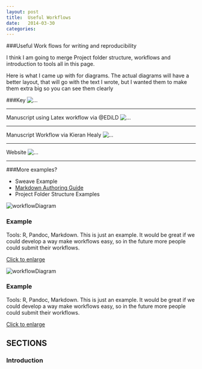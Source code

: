 ```yaml
---
layout: post
title:  Useful Workflows
date:   2014-03-30 
categories: 
---
```


###Useful Work flows for writing and reproducibility 

I think I am going to merge Project folder structure, workflows and introduction to tools all in this page.

Here is what I came up with for diagrams.  The actual diagrams will have a better layout, that will go with the text I wrote, but I wanted them to make them extra big so you can see them clearly

###Key
<img src="{{ site.baseurl }}/assets/img/key.png" class="img-responsive" alt="...">
<hr>
Manuscript using Latex workflow via @EDiLD 
<img src="{{ site.baseurl }}/assets/img/workflow1b.png" class="img-responsive" alt="...">
<hr>
Manuscript Workflow via Kieran Healy 
<img src="{{ site.baseurl }}/assets/img/workflow2.png" class="img-responsive" alt="...">
<hr>
Website
<img src="{{ site.baseurl }}/assets/img/workflow3.png" class="img-responsive" alt="...">
<hr>


###More examples?

- Sweave Example
- [Markdown Authoring Guide](https://github.com/scholmd/scholmd/wiki/Tools-to-support-your-markdown-authoring)
- Project Folder Structure Examples

<div class="container">
    <div class="row centered mt grid">
    <div class="thumbnail">
      <img src="{{ site.baseurl }}/assets/img/workflow1.png" alt="workflowDiagram">
      <div class="caption">
        <h3>Example</h3>
        <p>Tools: R, Pandoc, Markdown.  This is just an example.  It would be great if we could develop a way make workflows easy, so in the future more people could submit their workflows. </p>
        <p><a href="" class="btn btn-primary" role="button">Click to enlarge</a></p>
      </div>
    </div>
  </div>
</div>

<div class="row">
  <div class="col-sm-6 col-md-4">
    <div class="thumbnail">
      <img src="{{ site.baseurl }}/assets/img/key.png" alt="workflowDiagram">
      <div class="caption">
      <div class="mt"></div>
      <div class="col-lg-4">
        <h3>Example</h3>
        <p>Tools: R, Pandoc, Markdown.  This is just an example.  It would be great if we could develop a way make workflows easy, so in the future more people could submit their workflows. </p>
        <p><a href="" class="btn btn-primary" role="button">Click to enlarge</a></p>
      </div>
    </div>
  </div>




<div class="container">
    <div class="row centered mt grid">
      <h2>SECTIONS</h2>
      <div class="mt"></div>
      <div class="col-lg-4">
        <H3>Introduction</H3>
        <a href="{{ site.baseurl }}/sections/introduction"><img src="{{ site.baseurl }}/assets/img/05.jpg" alt=""></a>
      </div>
      </div>